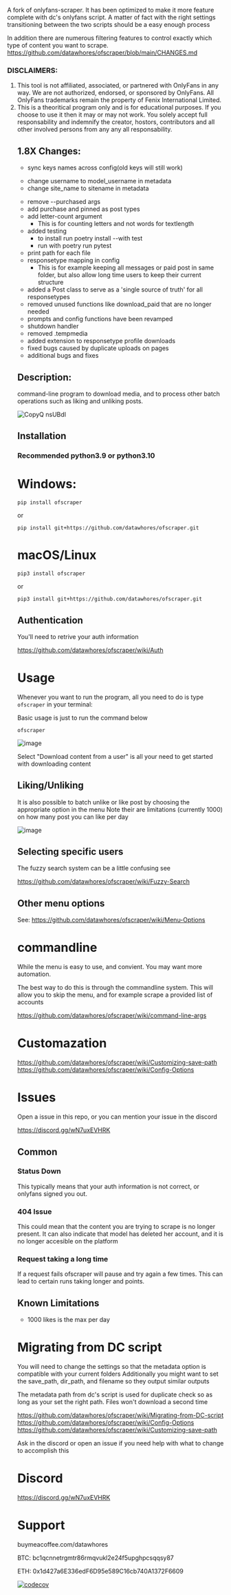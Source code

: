 A fork of onlyfans-scraper. It has been optimized to make it more feature complete with dc's onlyfans script.
A matter of fact with the right settings transitioning between the two scripts should be a easy enough process

In addition there are numerous filtering features to control exactly which type of content you want to scrape.
https://github.com/datawhores/ofscraper/blob/main/CHANGES.md

<h3>DISCLAIMERS:</h3>
<ol>
    <li>
        This tool is not affiliated, associated, or partnered with OnlyFans in any way. We are not authorized, endorsed, or sponsored by OnlyFans. All OnlyFans trademarks remain the property of Fenix International Limited.
    </li>
    <li>
        This is a theoritical program only and is for educational purposes. If you choose to use it then it may or may not work. You solely accept full responsability and indemnify the creator, hostors, contributors and all other involved persons from any any all responsability.
    </li>

 ## 1.8X Changes:
 - sync keys names across config(old keys will still work)
  * change username to model_username in metadata
  * change site_name to sitename in metadata
 - remove --purchased args
 - add purchase and pinned as post types
 - add letter-count argument
   * This is for counting letters and not words for
   textlength
 - added testing 
    * to install run poetry install --with test 
    * run with poetry run pytest
 - print path for each file
 - responsetype mapping in config
    * This is for example keeping all messages or paid post in same folder, but also allow long time users to keep their current structure
 - added a Post class to serve as a 'single source of truth' for all responsetypes
 - removed unused functions like download_paid that are no longer needed
 - prompts and config functions have been revamped
 - shutdown handler
 - removed .tempmedia
 - added extension to responsetype profile downloads
 - fixed bugs caused by duplicate uploads on pages
 - additional bugs and fixes

  ## Description:
  command-line program to download media, and to process other batch operations such as liking and unliking posts.
    

![CopyQ nsUBdI](https://user-images.githubusercontent.com/67020411/227816586-fb685959-cd3f-45af-adea-14773b7154f9.png)



## Installation

### Recommended python3.9 or python3.10


# Windows: 
```
pip install ofscraper
```
or 

```
pip install git+https://github.com/datawhores/ofscraper.git 
```

#  macOS/Linux
```
pip3 install ofscraper
```
or
```
pip3 install git+https://github.com/datawhores/ofscraper.git 
```

## Authentication

You'll need to retrive your auth information 
    
https://github.com/datawhores/ofscraper/wiki/Auth



# Usage

Whenever you want to run the program, all you need to do is type `ofscraper` in your terminal:

Basic usage is just to run the command below

```
ofscraper
```

![image](https://user-images.githubusercontent.com/67020411/230732583-dd064665-a59e-4714-92e7-393893061ac0.png)
  
 Select "Download content from a user" is all your need to get started with downloading content
 
## Liking/Unliking

It is also possible to batch unlike or like post by choosing the appropriate option in the menu
Note their are limitations (currently 1000) on how many post you can like per day

![image](https://user-images.githubusercontent.com/67020411/230735256-2d8aa788-53dc-49ee-ada8-5ddf5546851c.png)

## Selecting specific users

The fuzzy search system can be a little confusing see
    
https://github.com/datawhores/ofscraper/wiki/Fuzzy-Search 
    
## Other menu options    
  
 See: https://github.com/datawhores/ofscraper/wiki/Menu-Options 
 
 # commandline
 While the menu is easy to use, and convient. You may want more automation.
 
 The best way to do this is through the commandline system. This will allow you to skip the menu, and for example scrape a provided list of accounts
 
  https://github.com/datawhores/ofscraper/wiki/command-line-args
 
 # Customazation
    
https://github.com/datawhores/ofscraper/wiki/Customizing-save-path
https://github.com/datawhores/ofscraper/wiki/Config-Options

  
# Issues
Open a issue in this repo, or you can mention your issue in the discord

https://discord.gg/wN7uxEVHRK
    
    
## Common
### Status Down
      
This typically means that your auth information is not correct, or onlyfans signed you out.
### 404 Issue 
    
This could mean that the content you are trying to scrape is no longer present. It can also indicate that model has deleted her account, and it is no longer accesible on the platform
    
 ### Request taking a long time
   If a request fails ofscraper will pause and try again a few times. This can lead to certain runs taking longer and points.

 ## Known Limitations
 - 1000 likes is the max per day
    
    

# Migrating from DC script

You will need to change the settings so that the metadata option is compatible with your current folders
Additionally you might want to set the save_path, dir_path, and filename so they output similar outputs

The metadata path from dc's script is used for duplicate check so as long as your set the right path.
Files won't download a second time

https://github.com/datawhores/ofscraper/wiki/Migrating-from-DC-script
https://github.com/datawhores/ofscraper/wiki/Config-Options
https://github.com/datawhores/ofscraper/wiki/Customizing-save-path

Ask in the discord or open an issue if you need help with what to change to accomplish this



# Discord

https://discord.gg/wN7uxEVHRK
    
# Support
buymeacoffee.com/datawhores
    
BTC: bc1qcnnetrgmtr86rmqvukl2e24f5upghpcsqqsy87
    
ETH: 0x1d427a6E336edF6D95e589C16cb740A1372F6609


[![codecov](https://codecov.io/github/datawhores/ofscraper/branch/main/graph/badge.svg?token=U1F1PQ7LGM)](https://codecov.io/github/datawhores/ofscraper)










